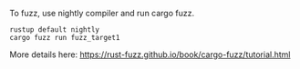To fuzz, use nightly compiler and run cargo fuzz.
```
rustup default nightly
cargo fuzz run fuzz_target1
```
More details here: https://rust-fuzz.github.io/book/cargo-fuzz/tutorial.html

